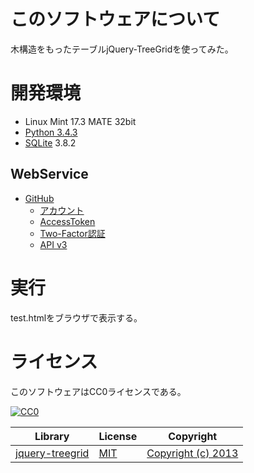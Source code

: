 ﻿# このソフトウェアについて

木構造をもったテーブルjQuery-TreeGridを使ってみた。

# 開発環境

* Linux Mint 17.3 MATE 32bit
* [Python 3.4.3](https://www.python.org/downloads/release/python-343/)
* [SQLite](https://www.sqlite.org/) 3.8.2

## WebService

* [GitHub](https://github.com/)
    * [アカウント](https://github.com/join?source=header-home)
    * [AccessToken](https://github.com/settings/tokens)
    * [Two-Factor認証](https://github.com/settings/two_factor_authentication/intro)
    * [API v3](https://developer.github.com/v3/)

# 実行

test.htmlをブラウザで表示する。

# ライセンス

このソフトウェアはCC0ライセンスである。

[![CC0](http://i.creativecommons.org/p/zero/1.0/88x31.png "CC0")](http://creativecommons.org/publicdomain/zero/1.0/deed.ja)

Library|License|Copyright
-------|-------|---------
[jquery-treegrid](https://github.com/maxazan/jquery-treegrid)|[MIT](https://github.com/maxazan/jquery-treegrid/blob/master/LICENSE)|[Copyright (c) 2013 ](https://github.com/maxazan/jquery-treegrid/blob/master/LICENSE)
